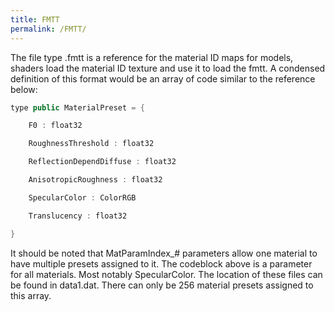 ```yaml
---
title: FMTT
permalink: /FMTT/
---
```


The file type .fmtt is a reference for the material ID maps for models,
shaders load the material ID texture and use it to load the fmtt. A
condensed definition of this format would be an array of code similar to
the reference below:

``` csharp
type public MaterialPreset = {

    F0 : float32

    RoughnessThreshold : float32

    ReflectionDependDiffuse : float32

    AnisotropicRoughness : float32

    SpecularColor : ColorRGB

    Translucency : float32

}
```

It should be noted that MatParamIndex_\# parameters allow one material
to have multiple presets assigned to it. The codeblock above is a
parameter for all materials. Most notably SpecularColor. The location of
these files can be found in data1.dat. There can only be 256 material
presets assigned to this array.